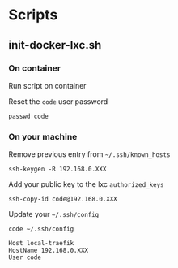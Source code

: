 # Scripts

## init-docker-lxc.sh

### On container

Run script on container

Reset the `code` user password

```shell
passwd code
```

### On your machine

Remove previous entry from `~/.ssh/known_hosts`

```shell
ssh-keygen -R 192.168.0.XXX
```

Add your public key to the lxc `authorized_keys`

```shell
ssh-copy-id code@192.168.0.XXX
```

Update your `~/.ssh/config`

```shell
code ~/.ssh/config
```

```shell
Host local-traefik
HostName 192.168.0.XXX
User code
```